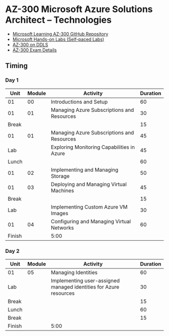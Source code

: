 # AZ-300 Microsoft Azure Solutions Architect – Technologies

* [Microsoft Learning AZ-300 GitHub Repository](https://github.com/MicrosoftLearning/AZ-300-MicrosoftAzureArchitectTechnologies)
* [Microsoft Hands-on Labs (Self-paced Labs)](https://www.microsoft.com/handsonlabs/selfpacedlabs)
* [AZ-300 on DDLS](https://www.ddls.com.au/courses/microsoft/azure/microsoft-az-300-azure-solutions-architect-technologies/)
* [AZ-300 Exam Details](https://www.microsoft.com/en-us/learning/exam-az-300.aspx)

## Timing

### Day 1

|Unit|Module|Activity|Duration|
|-|-|-|-|
|01|00|Introductions and Setup|60|
|01|01|Managing Azure Subscriptions and Resources|30|
|Break|||15|
|01|01|Managing Azure Subscriptions and Resources|45|
|Lab||Exploring Monitoring Capabilities in Azure|45|
|Lunch|||60|
|01|02|Implementing and Managing Storage|50|
|01|03|Deploying and Managing Virtual Machines|45|
|Break|||15|
|Lab||Implementing Custom Azure VM Images|30|
|01|04|Configuring and Managing Virtual Networks|60|
|Finish||5:00||

### Day 2

|Unit|Module|Activity|Duration|
|-|-|-|-|
|01|05|Managing Identities|60|
|Lab||Implementing user-assigned managed identities for Azure resources|30|
|Break|||15|
|Lunch|||60|
|Break|||15|
|Finish||5:00||
